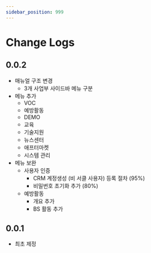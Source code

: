 ```yaml
---
sidebar_position: 999
---
```



# Change Logs

## 0.0.2

- 매뉴얼 구조 변경
    - 3개 사업부 사이드바 메뉴 구분
- 메뉴 추가
    - VOC
    - 예방활동
    - DEMO
    - 교육
    - 기술지원
    - 뉴스센터
    - 애프터마켓
    - 시스템 관리
- 메뉴 보완
    - 사용자 인증
        - CRM 계정생성 (비 서클 사용자) 등록 절차 (95%)
        - 비밀번호 초기화 추가 (80%)
    - 예방활동 
        - 개요 추가
        - BS 활동 추가


## 0.0.1

- 최초 제정
